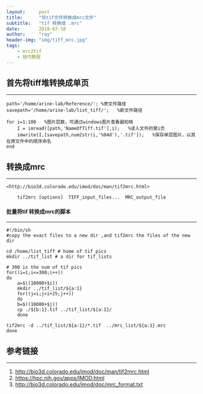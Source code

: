 ```yaml
---
layout:     post
title:      "将tif文件转换成mrc文件"
subtitle:   "tif 转换成 .mrc"
date:       2018-07-18
author:     "ray"
header-img: "img/tiff_mrc.jpg"
tags:
    - mrc2tif
    - 技巧教程
---
```


## 首先将tiff堆转换成单页

***

```
path='/home/arine-lab/Reference/'; %原文件路径
savepath='/home/arine-lab/list_tiff/';   %新文件路径    

for i=1:100   %图片层数，可通过windows图片查看器知晓  
    I = imread([path,'NameOfTiff.tif'],i);   %读入文件的第i页
    imwrite(I,[savepath,num2str(i,'%04d'),'.tif']);   %保存单层图片，以其在原文件中的顺序命名
end
```

## 转换成mrc

***

	<http://bio3d.colorado.edu/imod/doc/man/tif2mrc.html>
	
```
	tif2mrc [options]  TIFF_input_files...  MRC_output_file
```

#### 批量将tif 转换成mrc的脚本

***

```
#!/bin/sh
#copy the exact files to a new dir ,and tif2mrc the files of the new dir
 
cd /home/list_tiff # home of tif pics 
mkdir ../tif_list # a dir for tif_lists

# 300 is the num of tif pics 
for((i=1;i<=300;i++)) 
do
	a=$((10000+$i))
	mkdir ../tif_list/${a:1}	
	for((j=i;j<i+25;j++))
	do
	b=$((10000+$j))
	cp ./${b:1}.tif ../tif_list/${a:1}/
	done
	
tif2mrc -d ../tif_list/${a:1}/*.tif  ../mrc_list/${a:1}.mrc
done

```

## 参考链接
***

1. http://bio3d.colorado.edu/imod/doc/man/tif2mrc.html
2. https://hpc.nih.gov/apps/IMOD.html
3. http://bio3d.colorado.edu/imod/doc/mrc_format.txt


